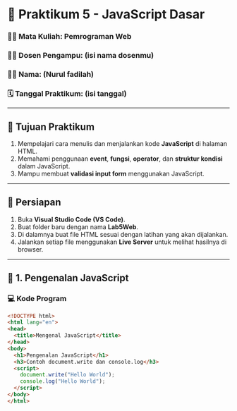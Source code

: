 # 🧩 Praktikum 5 - JavaScript Dasar
### 👩‍💻 Mata Kuliah: Pemrograman Web  
### 🧑‍🏫 Dosen Pengampu: (isi nama dosenmu)  
### 🙋‍♀️ Nama: (Nurul fadilah)  
### 🗓️ Tanggal Praktikum: (isi tanggal)

---

## 📘 Tujuan Praktikum
1. Mempelajari cara menulis dan menjalankan kode **JavaScript** di halaman HTML.  
2. Memahami penggunaan **event**, **fungsi**, **operator**, dan **struktur kondisi** dalam JavaScript.  
3. Mampu membuat **validasi input form** menggunakan JavaScript.

---

## 🧱 Persiapan
1. Buka **Visual Studio Code (VS Code)**.  
2. Buat folder baru dengan nama **Lab5Web**.  
3. Di dalamnya buat file HTML sesuai dengan latihan yang akan dijalankan.  
4. Jalankan setiap file menggunakan **Live Server** untuk melihat hasilnya di browser.

---

## 🧩 1. Pengenalan JavaScript

### 💻 Kode Program
```html
<!DOCTYPE html>
<html lang="en">
<head>
  <title>Mengenal JavaScript</title>
</head>
<body>
  <h1>Pengenalan JavaScript</h1>
  <h3>Contoh document.write dan console.log</h3>
  <script>
    document.write("Hello World");
    console.log("Hello World");
  </script>
</body>
</html>
